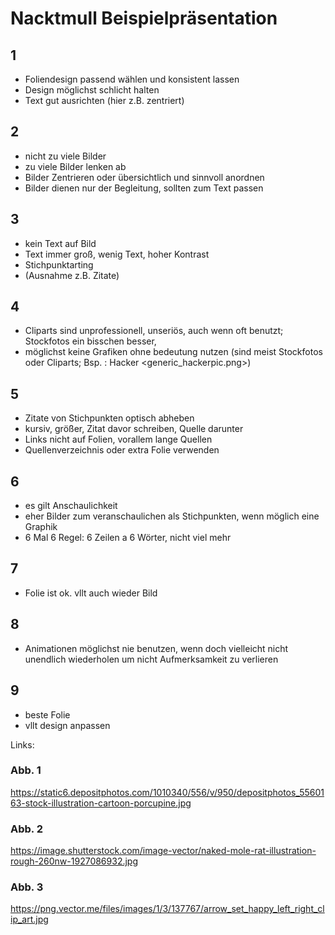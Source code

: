 # Nacktmull Beispielpräsentation
## 1
- Foliendesign passend wählen und konsistent lassen
- Design möglichst schlicht halten
- Text gut ausrichten (hier z.B. zentriert)
## 2
- nicht zu viele Bilder
- zu viele Bilder lenken ab
- Bilder Zentrieren oder übersichtlich und sinnvoll anordnen
- Bilder dienen nur der Begleitung, sollten zum Text passen
## 3
- kein Text auf Bild
- Text immer groß, wenig Text, hoher Kontrast
- Stichpunktarting
- (Ausnahme z.B. Zitate)
## 4
- Cliparts sind unprofessionell, unseriös, auch wenn oft benutzt; Stockfotos ein bisschen besser,
- möglichst keine Grafiken ohne bedeutung nutzen (sind meist Stockfotos oder Cliparts; Bsp. : Hacker <generic_hackerpic.png>)
## 5
- Zitate von Stichpunkten optisch abheben
- kursiv, größer, Zitat davor schreiben, Quelle darunter
- Links nicht auf Folien, vorallem lange Quellen
- Quellenverzeichnis oder extra Folie verwenden
## 6
- es gilt Anschaulichkeit
- eher Bilder zum veranschaulichen als Stichpunkten, wenn möglich eine Graphik
- 6 Mal 6 Regel: 6 Zeilen a 6 Wörter, nicht viel mehr
## 7
- Folie ist ok. vllt auch wieder Bild
## 8
- Animationen möglichst nie benutzen, wenn doch vielleicht nicht unendlich wiederholen um nicht Aufmerksamkeit zu verlieren
## 9
- beste Folie
- vllt design anpassen


Links:
### Abb. 1
https://static6.depositphotos.com/1010340/556/v/950/depositphotos_5560163-stock-illustration-cartoon-porcupine.jpg
### Abb. 2
https://image.shutterstock.com/image-vector/naked-mole-rat-illustration-rough-260nw-1927086932.jpg
### Abb. 3
https://png.vector.me/files/images/1/3/137767/arrow_set_happy_left_right_clip_art.jpg

